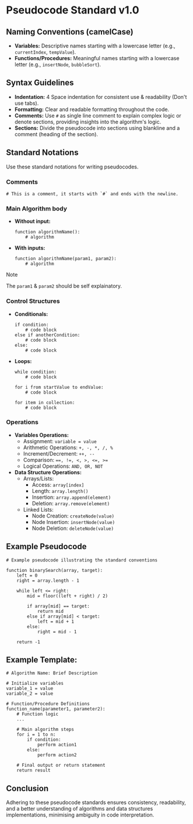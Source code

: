# Pseudocode Standard v1.0

## Naming Conventions (camelCase)
- **Variables:** Descriptive names starting with a lowercase letter (e.g., `currentIndex`, `tempValue`).
- **Functions/Procedures:** Meaningful names starting with a lowercase letter (e.g., `insertNode`, `bubbleSort`).

## Syntax Guidelines
- **Indentation:** 4 Space indentation for consistent use & readability (Don't use tabs).
- **Formatting:** Clear and readable formatting throughout the code.
- **Comments:** Use `#` as single line comment to explain complex logic or denote sections, providing insights into the algorithm's logic.
- **Sections:** Divide the pseudocode into sections using blankline and a comment (heading of the section).

## Standard Notations
Use these standard notations for writing pseudocodes.

### Comments
```
# This is a comment, it starts with `#` and ends with the newline.
```

### Main Algorithm body
- **Without input:**
  ```plaintext
  function algorithmName():
      # algorithm
  ```
- **With inputs:**
  ```plaintext
  function algorithmName(param1, param2):
      # algorithm
  ```

> [!Note]
> The `param1` & `param2` should be self explainatory.


### Control Structures
- **Conditionals:**
  ```plaintext
  if condition:
      # code block
  else if anotherCondition:
      # code block
  else:
      # code block
  ```
- **Loops:**
  ```plaintext
  while condition:
      # code block

  for i from startValue to endValue:
      # code block

  for item in collection:
      # code block
  ```

### Operations
- **Variables Operations:**
  - Assignment: `variable = value`
  - Arithmetic Operations: `+, -, *, /, %`
  - Increment/Decrement: `++, --`
  - Comparison: `==, !=, <, >, <=, >=`
  - Logical Operations: `AND, OR, NOT`
- **Data Structure Operations:**
  - Arrays/Lists:
    - Access: `array[index]`
    - Length: `array.length()`
    - Insertion: `array.append(element)`
    - Deletion: `array.remove(element)`
  - Linked Lists:
    - Node Creation: `createNode(value)`
    - Node Insertion: `insertNode(value)`
    - Node Deletion: `deleteNode(value)`

## Example Pseudocode

```plaintext
# Example pseudocode illustrating the standard conventions

function binarySearch(array, target):
    left = 0
    right = array.length - 1

    while left <= right:
        mid = floor((left + right) / 2)

        if array[mid] == target:
            return mid
        else if array[mid] < target:
            left = mid + 1
        else:
            right = mid - 1

    return -1
```
## Example Template:

```plaintext
# Algorithm Name: Brief Description

# Initialize variables
variable_1 = value
variable_2 = value

# Function/Procedure Definitions
function_name(parameter1, parameter2):
    # Function logic
    ...

    # Main algorithm steps
    for i = 1 to n:
        if condition:
            perform action1
        else:
            perform action2

    # Final output or return statement
    return result
```
## Conclusion
Adhering to these pseudocode standards ensures consistency, readability,
and a better understanding of algorithms and data structures implementations, minimising ambiguity in code interpretation.
